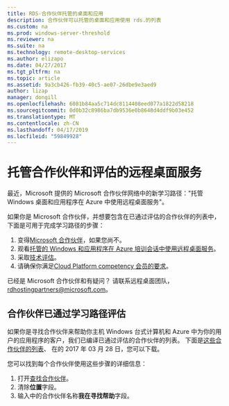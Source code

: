 ```yaml
---
title: RDS-合作伙伴托管的桌面和应用
description: 合作伙伴可以托管的桌面和应用使用 rds.的列表
ms.custom: na
ms.prod: windows-server-threshold
ms.reviewer: na
ms.suite: na
ms.technology: remote-desktop-services
ms.author: elizapo
ms.date: 04/27/2017
ms.tgt_pltfrm: na
ms.topic: article
ms.assetid: 9a3cb426-fb39-40c5-ae07-26dbe9e3aed9
author: lizap
manager: dongill
ms.openlocfilehash: 6081b84aa5c714dc8114408eed077a1822d58218
ms.sourcegitcommit: 0d0b32c8986ba7db9536e0b8648d4ddf9b03e452
ms.translationtype: MT
ms.contentlocale: zh-CN
ms.lasthandoff: 04/17/2019
ms.locfileid: "59849928"
---
```

# <a name="remote-desktop-services-hosting-partners-and-assessment"></a>托管合作伙伴和评估的远程桌面服务

最近，Microsoft 提供的 Microsoft 合作伙伴网络中的新学习路径："托管 Windows 桌面和应用程序在 Azure 中使用远程桌面服务"。

如果你是 Microsoft 合作伙伴，并想要包含在已通过评估的合作伙伴的列表中，下面是可用于完成学习路径的步骤：

1. 变得[Microsoft 合作伙伴](https://partner.microsoft.com/)，如果您尚不。
2. 观看[托管的 Windows 和应用程序在 Azure 培训会话中使用远程桌面服务](https://mspartnerlp.partner.microsoft.com/LearningPath/LearningPath/DLPaths?trackId=2915&rowId=3603)。
3. 采取[技术评估](https://mspartnerlp.partner.microsoft.com/LearningPath/LearningPath/DLPaths?trackId=1660&rowId=2220&trackPathId=9871)。
4. 请确保你满足[Cloud Platform competency 会员的要求](https://partner.microsoft.com/en-us/membership/cloud-platform-competency)。

已经是 Microsoft 合作伙伴和有疑问？ 请联系远程桌面团队， <rdhostingpartners@microsoft.com>。  


## <a name="partners-who-have-passed-the-learning-path-assessment"></a>合作伙伴已通过学习路径评估 

如果你是寻找合作伙伴来帮助你主机 Windows 台式计算机和 Azure 中为你的用户的应用程序的客户，我们已编译已通过评估的合作伙伴的列表。 下面是[这些合作伙伴的列表](https://github.com/MicrosoftDocs/windowsserverdocs/blob/master/WindowsServerDocs/remote/remote-desktop-services/RDS-Hosting-Partners.pdf)、 在的 2017 年 03 月 28 日，您可以下载。

您可以找到每个合作伙伴使用这些步骤的详细信息：

1. 打开[查找合作伙伴](https://partnercenter.microsoft.com/pcv/search)。
2. 清除**位置**字段。
3. 输入中的合作伙伴名称**我在寻找帮助**字段。
